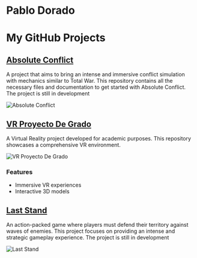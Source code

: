 # Pablo Dorado

# My GitHub Projects

## [Absolute Conflict](https://github.com/MagifulKoala/Absoulte-conflict)
A project that aims to bring an intense and immersive conflict simulation with mechanics similar to Total War. This repository contains all the necessary files and documentation to get started with Absolute Conflict. The project is still in development

![Absolute Conflict](https://github.com/MagifulKoala/Absoulte-conflict/raw/main/images/project-screenshot.png)


## [VR Proyecto De Grado](https://github.com/MagifulKoala/VRProyectoDeGrado)
A Virtual Reality project developed for academic purposes. This repository showcases a comprehensive VR environment.

![VR Proyecto De Grado](https://github.com/MagifulKoala/VRProyectoDeGrado/raw/main/images/project-screenshot.png)

### Features
- Immersive VR experiences
- Interactive 3D models

## [Last Stand](https://github.com/MagifulKoala/LastStand)
An action-packed game where players must defend their territory against waves of enemies. This project focuses on providing an intense and strategic gameplay experience. The project is still in development

![Last Stand](https://github.com/MagifulKoala/LastStand/raw/main/images/project-screenshot.png)


